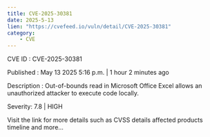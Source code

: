 ```yaml
---
title: CVE-2025-30381
date: 2025-5-13
lien: "https://cvefeed.io/vuln/detail/CVE-2025-30381"
category:
    - CVE
---
```


CVE ID : CVE-2025-30381

Published :  May 13
2025
5:16 p.m. | 1 hour
2 minutes ago

Description : Out-of-bounds read in Microsoft Office Excel allows an unauthorized attacker to execute code locally.

Severity: 7.8 | HIGH

Visit the link for more details
such as CVSS details
affected products
timeline
and more...

